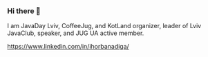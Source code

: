 ### Hi there 👋

I am JavaDay Lviv, CoffeeJug, and KotLand organizer, leader of Lviv JavaClub, speaker, and JUG UA active member. 

https://www.linkedin.com/in/ihorbanadiga/
